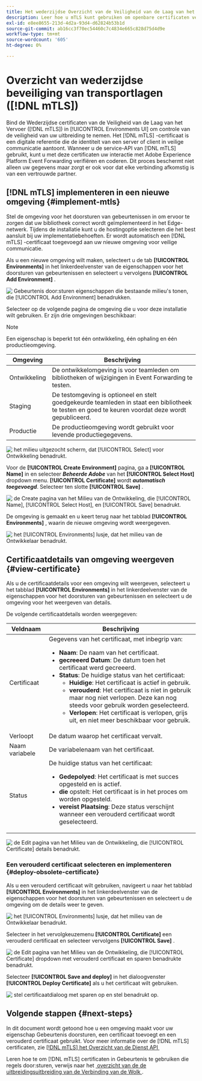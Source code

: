 ```yaml
---
title: Het wederzijdse Overzicht van de Veiligheid van de Laag van het Vervoer (mTLS)
description: Leer hoe u mTLS kunt gebruiken om openbare certificaten veilig op te halen die door Adobe zijn uitgegeven voor het doorsturen van gebeurtenissen.
exl-id: e8ee8655-213d-4d2a-93d4-d62824b53b1d
source-git-commit: ab16cc3f70ec54460c7c4834e665c828d75d4d9e
workflow-type: tm+mt
source-wordcount: '605'
ht-degree: 0%

---
```


# Overzicht van wederzijdse beveiliging van transportlagen ([!DNL mTLS])

Bind de Wederzijdse certificaten van de Veiligheid van de Laag van het Vervoer ([!DNL mTLS]) in [!UICONTROL Environments UI] om controle van de veiligheid van uw uitbreiding te nemen. Het [!DNL mTLS] -certificaat is een digitale referentie die de identiteit van een server of client in veilige communicatie aantoont. Wanneer u de service-API van [!DNL mTLS] gebruikt, kunt u met deze certificaten uw interactie met Adobe Experience Platform Event Forwarding verifiëren en coderen. Dit proces beschermt niet alleen uw gegevens maar zorgt er ook voor dat elke verbinding afkomstig is van een vertrouwde partner.

## [!DNL mTLS] implementeren in een nieuwe omgeving {#implement-mtls}

Stel de omgeving voor het doorsturen van gebeurtenissen in om ervoor te zorgen dat uw bibliotheek correct wordt geïmplementeerd in het Edge-netwerk. Tijdens de installatie kunt u de hostingoptie selecteren die het best aansluit bij uw implementatiebehoeften. Er wordt automatisch een [!DNL mTLS] -certificaat toegevoegd aan uw nieuwe omgeving voor veilige communicatie.

Als u een nieuwe omgeving wilt maken, selecteert u de tab **[!UICONTROL Environments]** in het linkerdeelvenster van de eigenschappen voor het doorsturen van gebeurtenissen en selecteert u vervolgens **[!UICONTROL Add Environment]** .

![&#x200B; Gebeurtenis door:sturen eigenschappen die bestaande milieu&#39;s tonen, die [!UICONTROL Add Environment] benadrukken.](../../../images/extensions/server/cloud-connector/add-environment.png)

Selecteer op de volgende pagina de omgeving die u voor deze installatie wilt gebruiken. Er zijn drie omgevingen beschikbaar:

>[!NOTE]
>
>Een eigenschap is beperkt tot één ontwikkeling, één ophaling en één productieomgeving.

| Omgeving | Beschrijving |
| --- | --- |
| Ontwikkeling | De ontwikkelomgeving is voor teamleden om bibliotheken of wijzigingen in Event Forwarding te testen. |
| Staging | De testomgeving is optioneel en stelt goedgekeurde teamleden in staat een bibliotheek te testen en goed te keuren voordat deze wordt gepubliceerd. |
| Productie | De productieomgeving wordt gebruikt voor levende productiegegevens. |

![&#x200B; het milieu uitgezocht scherm, dat [!UICONTROL Select] voor Ontwikkeling benadrukt.](../../../images/extensions/server/cloud-connector/select-environment.png)

Voor de **[!UICONTROL Create Environment]** pagina, ga a **[!UICONTROL Name]** in en selecteer ***Beheerde Adobe*** van het **[!UICONTROL Select Host]** dropdown menu. **[!UICONTROL Certificate]** wordt ***automatisch toegevoegd***. Selecteer ten slotte **[!UICONTROL Save]** .

![&#x200B; de Create pagina van het Milieu van de Ontwikkeling, die [!UICONTROL Name], [!UICONTROL Select Host], en [!UICONTROL Save] benadrukt.](../../../images/extensions/server/cloud-connector/create-environment.png)

De omgeving is gemaakt en u keert terug naar het tabblad **[!UICONTROL Environments]** , waarin de nieuwe omgeving wordt weergegeven.

![&#x200B; het [!UICONTROL Environments] lusje, dat het milieu van de Ontwikkelaar benadrukt.](../../../images/extensions/server/cloud-connector/new-environment-created.png)

## Certificaatdetails van omgeving weergeven {#view-certificate}

Als u de certificaatdetails voor een omgeving wilt weergeven, selecteert u het tabblad **[!UICONTROL Environments]** in het linkerdeelvenster van de eigenschappen voor het doorsturen van gebeurtenissen en selecteert u de omgeving voor het weergeven van details.

De volgende certificaatdetails worden weergegeven:

| Veldnaam | Beschrijving |
| --- | --- |
| Certificaat | Gegevens van het certificaat, met inbegrip van:<ul><li>**Naam**: De naam van het certificaat.</li><li>**gecreeerd Datum**: De datum toen het certificaat werd gecreeerd.</li><li>**Status**: De huidige status van het certificaat:<ul><li>**Huidige**: Het certificaat is actief in gebruik.</li><li>**verouderd**: Het certificaat is niet in gebruik maar nog niet verlopen. Deze kan nog steeds voor gebruik worden geselecteerd.</li><li>**Verlopen**: Het certificaat is verlopen, grijs uit, en niet meer beschikbaar voor gebruik.</li></ul></ul> |
| Verloopt | De datum waarop het certificaat vervalt. |
| Naam variabele | De variabelenaam van het certificaat. |
| Status | De huidige status van het certificaat:<ul><li>**Gedepolyed**: Het certificaat is met succes opgesteld en is actief.</li><li>**die** opstelt: Het certificaat is in het proces om worden opgesteld.</li><li>**vereist Plaatsing**: Deze status verschijnt wanneer een verouderd certificaat wordt geselecteerd.</li></ul> |

![&#x200B; de Edit pagina van het Milieu van de Ontwikkeling, die [!UICONTROL Certificate] details benadrukt.](../../../images/extensions/server/cloud-connector/certificate-details.png)

### Een verouderd certificaat selecteren en implementeren {#deploy-obsolete-certificate}

Als u een verouderd certificaat wilt gebruiken, navigeert u naar het tabblad **[!UICONTROL Environments]** in het linkerdeelvenster van de eigenschappen voor het doorsturen van gebeurtenissen en selecteert u de omgeving om de details weer te geven.

![&#x200B; het [!UICONTROL Environments] lusje, dat het milieu van de Ontwikkelaar benadrukt.](../../../images/extensions/server/cloud-connector/new-environment-created.png)

Selecteer in het vervolgkeuzemenu **[!UICONTROL Certificate]** een verouderd certificaat en selecteer vervolgens **[!UICONTROL Save]** .

![&#x200B; de Edit pagina van het Milieu van de Ontwikkeling, die [!UICONTROL Certificate] dropdown met verouderd certificaat en sparen benadrukte benadrukt.](../../../images/extensions/server/cloud-connector/obsolete-certificate.png)

Selecteer **[!UICONTROL Save and deploy]** in het dialoogvenster **[!UICONTROL Deploy Certificate]** als u het certificaat wilt gebruiken.

![&#x200B; stel certificaatdialoog met sparen op en stel benadrukt op.](../../../images/extensions/server/cloud-connector/obsolete-certificate-deploy.png)


## Volgende stappen {#next-steps}

In dit document wordt getoond hoe u een omgeving maakt voor uw eigenschap Gebeurtenis doorsturen, een certificaat toevoegt en een verouderd certificaat gebruikt. Voor meer informatie over de [!DNL mTLS] certificaten, zie [[!DNL mTLS]  het Overzicht van de Dienst API &#x200B;](../../../../data-governance/mtls-api/overview.md)

Leren hoe te om [!DNL mTLS] certificaten in Gebeurtenis te gebruiken die regels door:sturen, verwijs naar het [&#x200B; overzicht van de de uitbreidingsuitbreiding van de Verbinding van de Wolk &#x200B;](../cloud-connector/overview.md/#mtls-rules).
